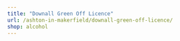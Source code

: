 ```yaml
---
title: "Downall Green Off Licence"
url: /ashton-in-makerfield/downall-green-off-licence/
shop: alcohol
---
```

